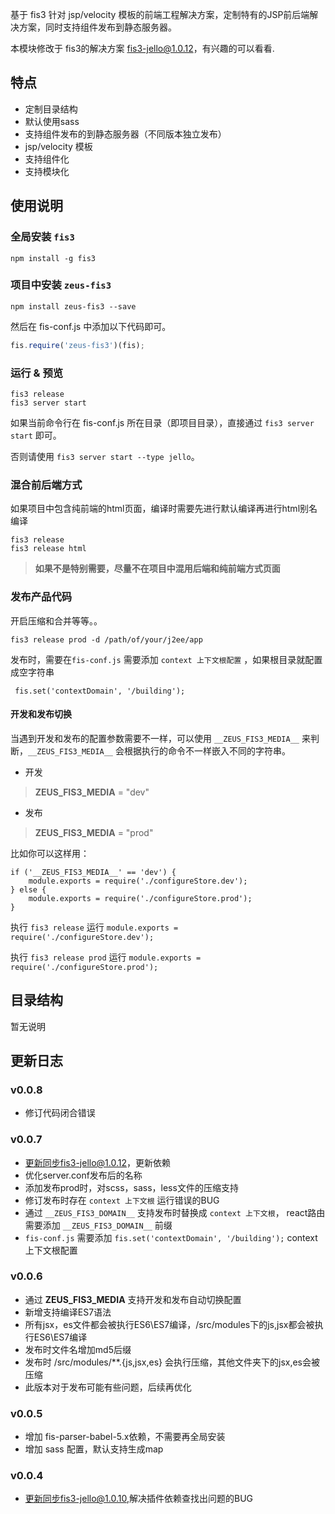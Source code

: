 基于 fis3 针对 jsp/velocity 模板的前端工程解决方案，定制特有的JSP前后端解决方案，同时支持组件发布到静态服务器。

本模块修改于 fis3的解决方案 [fis3-jello@1.0.12](https://github.com/fex-team/fis3-jello "https://github.com/fex-team/fis3-jello")，有兴趣的可以看看.

## 特点

- 定制目录结构
- 默认使用sass
- 支持组件发布的到静态服务器（不同版本独立发布）
- jsp/velocity 模板
- 支持组件化
- 支持模块化


## 使用说明

### 全局安装 `fis3`

	npm install -g fis3

### 项目中安装 `zeus-fis3`

	npm install zeus-fis3 --save


然后在 fis-conf.js 中添加以下代码即可。

```js
fis.require('zeus-fis3')(fis);
```

### 运行 & 预览

	fis3 release
	fis3 server start

如果当前命令行在 fis-conf.js 所在目录（即项目目录），直接通过 `fis3 server start` 即可。

否则请使用 `fis3 server start --type jello`。

### 混合前后端方式
如果项目中包含纯前端的html页面，编译时需要先进行默认编译再进行html别名编译

	fis3 release
	fis3 release html

> **如果不是特别需要，尽量不在项目中混用后端和纯前端方式页面**

### 发布产品代码

开启压缩和合并等等。。

	fis3 release prod -d /path/of/your/j2ee/app

发布时，需要在`fis-conf.js` 需要添加 `context 上下文根配置` ，如果根目录就配置成空字符串
	
	 fis.set('contextDomain', '/building');

#### 开发和发布切换

当遇到开发和发布的配置参数需要不一样，可以使用 `__ZEUS_FIS3_MEDIA__` 来判断，`__ZEUS_FIS3_MEDIA__` 会根据执行的命令不一样嵌入不同的字符串。

- 开发

> __ZEUS_FIS3_MEDIA__ = "dev"

- 发布

> __ZEUS_FIS3_MEDIA__ = "prod"

比如你可以这样用：

	if ('__ZEUS_FIS3_MEDIA__' == 'dev') {
	    module.exports = require('./configureStore.dev');
	} else {
	    module.exports = require('./configureStore.prod');
	}

执行 `fis3 release` 运行 `module.exports = require('./configureStore.dev');`

执行 `fis3 release prod` 运行 `module.exports = require('./configureStore.prod');`



## 目录结构
暂无说明

## 更新日志

### v0.0.8

- 修订代码闭合错误

### v0.0.7

- 更新同步fis3-jello@1.0.12，更新依赖
- 优化server.conf发布后的名称
- 添加发布prod时，对scss，sass，less文件的压缩支持
- 修订发布时存在 `context 上下文根` 运行错误的BUG
- 通过 `__ZEUS_FIS3_DOMAIN__` 支持发布时替换成 `context 上下文根`， react路由需要添加 `__ZEUS_FIS3_DOMAIN__` 前缀
- `fis-conf.js` 需要添加 `fis.set('contextDomain', '/building');` context 上下文根配置

### v0.0.6

- 通过 __ZEUS_FIS3_MEDIA__ 支持开发和发布自动切换配置
- 新增支持编译ES7语法
- 所有jsx，es文件都会被执行ES6\ES7编译，/src/modules下的js,jsx都会被执行ES6\ES7编译
- 发布时文件名增加md5后缀
- 发布时 /src/modules/**.{js,jsx,es} 会执行压缩，其他文件夹下的jsx,es会被压缩
- 此版本对于发布可能有些问题，后续再优化
	

### v0.0.5

- 增加 fis-parser-babel-5.x依赖，不需要再全局安装
- 增加 sass 配置，默认支持生成map

### v0.0.4

- 更新同步fis3-jello@1.0.10,解决插件依赖查找出问题的BUG